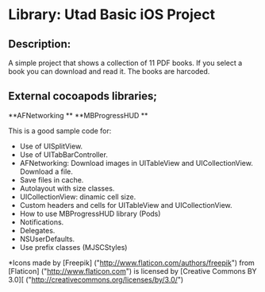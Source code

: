 # Library: Utad Basic iOS Project

## Description:

A simple project that shows a collection of 11 PDF books. If you select a book you can download and read it. The books are harcoded.

## External cocoapods libraries;

**AFNetworking ** 
**MBProgressHUD **


This is a good sample code for:

- Use of UISplitView.
- Use of UITabBarController.
- AFNetworking:
    Download images in UITableView and UICollectionView.
    Download a file.
- Save files in cache.
- Autolayout with size classes.
- UICollectionView: dinamic cell size.
- Custom headers and cells for UITableView and UICollectionView.
- How to use MBProgressHUD library (Pods)
- Notifications.
- Delegates.
- NSUserDefaults.
- Use prefix classes (MJSCStyles)


*Icons made by [Freepik] ("http://www.flaticon.com/authors/freepik") from [Flaticon] ("http://www.flaticon.com") is licensed by [Creative Commons BY 3.0][ ("http://creativecommons.org/licenses/by/3.0/")